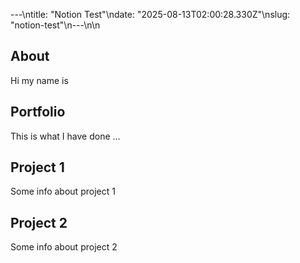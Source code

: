 ---\ntitle: "Notion Test"\ndate: "2025-08-13T02:00:28.330Z"\nslug: "notion-test"\n---\n\n
## About

Hi my name is


## Portfolio

This is what I have done …


## Project 1

Some info about project 1


## Project 2

Some info about project 2

